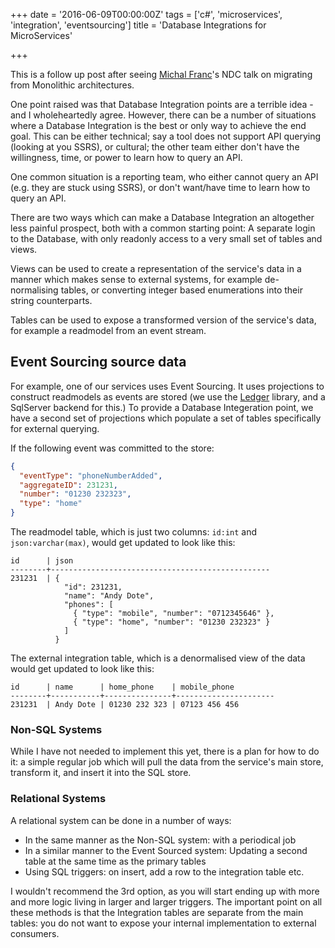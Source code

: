 +++
date = '2016-06-09T00:00:00Z'
tags = ['c#', 'microservices', 'integration', 'eventsourcing']
title = 'Database Integrations for MicroServices'

+++

This is a follow up post after seeing [Michal Franc][michal-franc-ndc]'s NDC talk on migrating from Monolithic architectures.

One point raised was that Database Integration points are a terrible idea - and I wholeheartedly agree.  However, there can be a number of situations where a Database Integration is the best or only way to achieve the end goal.  This can be either technical; say a tool does not support API querying (looking at you SSRS), or cultural; the other team either don't have the willingness, time, or power to learn how to query an API.

One common situation is a reporting team, who either cannot query an API (e.g. they are stuck using SSRS), or don't want/have time to learn how to query an API.

There are two ways which can make a Database Integration an altogether less painful prospect, both with a common starting point: A separate login to the Database, with only readonly access to a very small set of tables and views.

Views can be used to create a representation of the service's data in a manner which makes sense to external systems, for example de-normalising tables, or converting integer based enumerations into their string counterparts.

Tables can be used to expose a transformed version of the service's data, for example a readmodel from an event stream.

## Event Sourcing source data

For example, one of our services uses Event Sourcing.  It uses projections to construct readmodels as events are stored (we use the [Ledger][ledger] library, and a SqlServer backend for this.)  To provide a Database Integeration point, we have a second set of projections which populate a set of tables specifically for external querying.

If the following event was committed to the store:

```json
{
  "eventType": "phoneNumberAdded",
  "aggregateID": 231231,
  "number": "01230 232323",
  "type": "home"
}
```

The readmodel table, which is just two columns: `id:int` and `json:varchar(max)`, would get updated to look like this:

```
id      | json
--------+-------------------------------------------------
231231  | {
            "id": 231231,
            "name": "Andy Dote",
            "phones": [
              { "type": "mobile", "number": "0712345646" },
              { "type": "home", "number": "01230 232323" }
            ]
          }
```

The external integration table, which is a denormalised view of the data would get updated to look like this:

```
id      | name      | home_phone    | mobile_phone
--------+-----------+---------------+----------------------
231231  | Andy Dote | 01230 232 323 | 07123 456 456
```

### Non-SQL Systems

While I have not needed to implement this yet, there is a plan for how to do it:  a simple regular job which will pull the data from the service's main store, transform it, and insert it into the SQL store.

### Relational Systems

A relational system can be done in a number of ways:

* In the same manner as the Non-SQL system: with a periodical job
* In a similar manner to the Event Sourced system: Updating a second table at the same time as the primary tables
* Using SQL triggers: on insert, add a row to the integration table etc.

I wouldn't recommend the 3rd option, as you will start ending up with more and more logic living in larger and larger triggers.
The important point on all these methods is that the Integration tables are separate from the main tables: you do not want to expose your internal implementation to external consumers.



[ssrs-sources]: https://msdn.microsoft.com/en-us/library/ms159219.aspx
[ledger]: https://www.nuget.org/packages/ledger
[michal-franc-ndc]: https://twitter.com/francmichal

